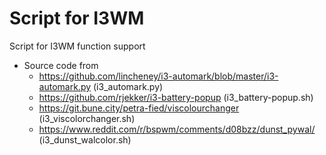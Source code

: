 # Script for I3WM
Script for I3WM function support
- Source code from
    - https://github.com/lincheney/i3-automark/blob/master/i3-automark.py (i3_automark.py)
    - https://github.com/rjekker/i3-battery-popup (i3_battery-popup.sh)
    - https://git.bune.city/petra-fied/viscolourchanger (i3_viscolorchanger.sh)
    - https://www.reddit.com/r/bspwm/comments/d08bzz/dunst_pywal/ (i3_dunst_walcolor.sh)
